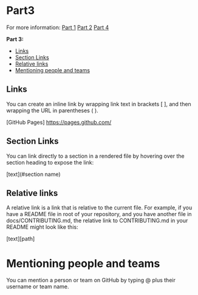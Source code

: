 # Part3

For more information:
[Part 1](Part1.md)
[Part 2](Part2.md)
[Part 4](Part4.md)

**Part 3:**

- [Links](#Links)
- [Section Links](#Section-Links)
- [Relative links](#Relative-links)
- [Mentioning people and teams](#Mentioning-people-and-teams)

## Links

You can create an inline link by wrapping link text in brackets [ ], and then wrapping the URL in parentheses ( ).

[GitHub Pages] https://pages.github.com/

## Section Links

You can link directly to a section in a rendered file by hovering over the section heading to expose the link:

[text](#section name)

## Relative links

A relative link is a link that is relative to the current file. For example, if you have a README file in root of your repository, and you have another file in docs/CONTRIBUTING.md, the relative link to CONTRIBUTING.md in your README might look like this:

[text][path]

# Mentioning people and teams

You can mention a person or team on GitHub by typing @ plus their username or team name.
